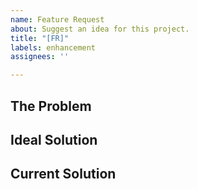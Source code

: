 ```yaml
---
name: Feature Request
about: Suggest an idea for this project.
title: "[FR]"
labels: enhancement
assignees: ''

---
```


## The Problem
<!-- Description of the issue -->

## Ideal Solution
<!-- The ideal way to tackle the issue -->

## Current Solution
<!-- The current way(s) to tackle the issue -->